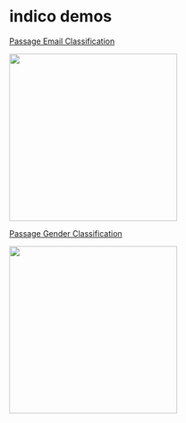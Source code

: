 **indico demos**
===================
[Passage Email Classification](https://github.com/IndicoDataSolutions/demos/tree/master/passage_email_classification)

<a href="https://github.com/IndicoDataSolutions/demos/tree/master/passage_email_classification"><img src="http://i.imgur.com/os1VkJ4.jpg?1" height="300" ></a>

[Passage Gender Classification](https://github.com/IndicoDataSolutions/demos/tree/master/passage_gender_classification)

<a href="https://github.com/IndicoDataSolutions/demos/tree/master/passage_email_classification"><img src="http://i.imgur.com/cEmonmC.jpg" height="300" ></a>
